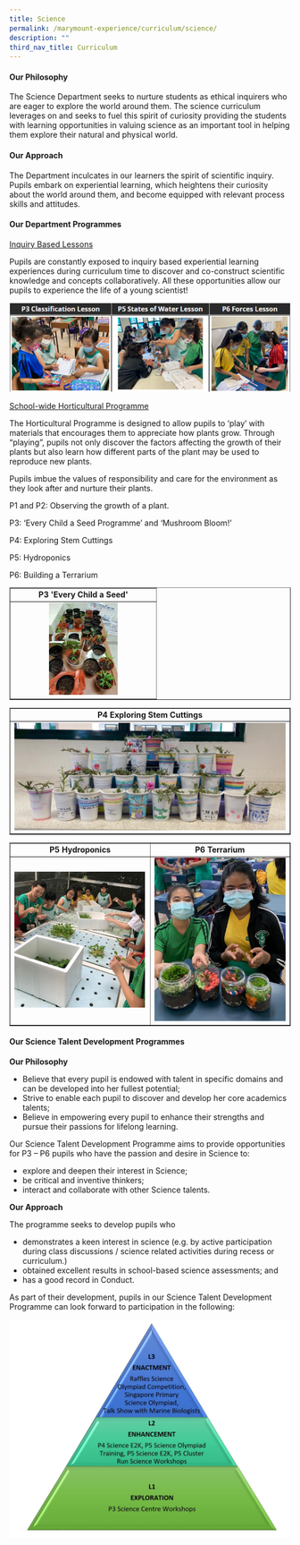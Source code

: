 ```yaml
---
title: Science
permalink: /marymount-experience/curriculum/science/
description: ""
third_nav_title: Curriculum
---
```

<h4><strong>Our Philosophy</strong></h4>
<p>The Science Department seeks to nurture students as ethical inquirers who are eager to explore the world around them. The science curriculum leverages on and seeks to fuel this spirit of curiosity providing the students with learning opportunities in valuing science as an important tool in helping them explore their natural and physical world.</p>
<h4><strong>Our Approach</strong></h4>
<p>The Department inculcates in our learners the spirit of scientific inquiry. Pupils embark on experiential learning, which heightens their curiosity about the world around them, and become equipped with relevant process skills and attitudes.</p>
<h4><strong>Our Department Programmes</strong></h4>
<p><u>Inquiry Based Lessons</u></p>
<p>Pupils are constantly exposed to inquiry based experiential learning experiences during curriculum time to discover and co-construct scientific knowledge and concepts collaboratively. All these opportunities allow our pupils to experience the life of a young scientist!</p>
<img src="/images/sci1.png">
<p><u>School-wide Horticultural Programme</u></p>
<p>The Horticultural Programme is designed to allow pupils to &lsquo;play&rsquo; with materials that encourages them to appreciate how plants grow. Through &ldquo;playing&rdquo;, pupils not only discover the factors affecting the growth of their plants but also learn how different parts of the plant may be used to reproduce new plants.</p>
<p>Pupils imbue the values of responsibility and care for the environment as they look after and nurture their plants.</p>
<p>P1 and P2: Observing the growth of a plant.</p>
<p>P3: &lsquo;Every Child a Seed Programme&rsquo; and &lsquo;Mushroom Bloom!&rsquo;</p>
<p>P4: Exploring Stem Cuttings</p>
<p>P5: Hydroponics</p>
<p>P6: Building a Terrarium</p>
<table style="border-collapse: collapse; width: 100%;" border="1">
<tbody>
<tr>
<td style="width: 100%; text-align: center;"><strong>P3 'Every Child a Seed'</strong></td>
</tr>
<tr>
<td style="width: 100%; text-align: center;"><img style="width: 50%;" src="/images/sci2.jpg" /></td>
</tr>
</tbody>
</table>
<table style="border-collapse: collapse; width: 100%;" border="1">
<tbody>
<tr>
<td style="width: 100%; text-align: center;"><strong>P4 Exploring Stem Cuttings</strong></td>
</tr>
<tr>
<td style="width: 100%; text-align: center;"><img src="/images/sci3.jpg"></td>
</tr>
</tbody>
</table>
<table style="border-collapse: collapse; width: 100%;" border="1">
<tbody>
<tr>
<td style="width: 50%; text-align: center;"><strong>P5 Hydroponics</strong></td>
<td style="width: 50%; text-align: center;"><strong>P6 Terrarium</strong></td>
</tr>
<tr>
<td style="width: 50%;"><img src="/images/sci4.jpg"></td>
<td style="width: 50%;"><img src="/images/sci5.jpg"></td>
</tr>
</tbody>
</table>
<h4><strong>Our Science Talent Development Programmes</strong></h4>
<p><strong>Our Philosophy</strong></p>
<ul>
<li>Believe that every pupil is endowed with talent in specific domains and can be developed into her fullest potential;</li>
<li>Strive to enable each pupil to discover and develop her core academics talents;</li>
<li>Believe in empowering every pupil to enhance their strengths and pursue their passions for lifelong learning.</li>
</ul>
<p>Our Science Talent Development Programme aims to provide opportunities for P3 &ndash; P6 pupils who have the passion and desire in Science to:</p>
<ul>
<li>explore and deepen their interest in Science;</li>
<li>be critical and inventive thinkers;</li>
<li>interact and collaborate with other Science talents.</li>
</ul>
<p><strong>Our Approach</strong></p>
<p>The programme seeks to develop pupils who</p>
<ul>
<li>demonstrates a keen interest in science (e.g. by active participation during class discussions / science related activities during recess or curriculum.)</li>
<li>obtained excellent results in school-based science assessments; and</li>
<li>has a good record in Conduct.</li>
</ul>
<p>As part of their development, pupils in our Science Talent Development Programme can look forward to participation in the following:</p>
<img src="/images/sci6.jpg">